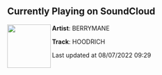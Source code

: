 ## Currently Playing on SoundCloud

[<img align="left" width="100" src="https://i1.sndcdn.com/artworks-9X3av4EpKBqOMOAf-3Iv5yA-t500x500.jpg">](https://soundcloud.com/berrymane/hoodrich?in=berrymane/sets/smooooothest-shit-new-drop)

**Artist**: BERRYMANE 

**Track**: HOODRICH

Last updated at 08/07/2022 09:29
